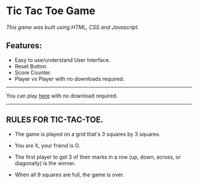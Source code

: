 <h1>Tic Tac Toe Game</h1>

*This game was built using HTML, CSS and Javascript.*

<h2>Features:</h2>

* Easy to use/understand User Interface.
* Reset Button.
* Score Counter.
* Player vs Player with no downloads required.

-------------------------------------

You can play [here](https://sakullukas.github.io/Project0-TicTacToe/) with no download required.

-------------------------------------

<h2>RULES FOR TIC-TAC-TOE.</h2>

* The game is played on a grid that's 3 squares by 3 squares.

* You are X, your friend is O.

* The first player to get 3 of their marks in a row (up, down, across, or diagonally) is the winner.

* When all 9 squares are full, the game is over.



